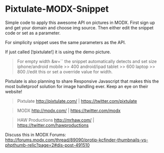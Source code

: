Pixtulate-MODX-Snippet
======================

Simple code to apply this awesome API on pictures in MODX.
First sign up and get your domain and choose img source. 
Then either edit the snippet code or set as a parameter.

For simplicity snippet uses the same parameters as the API.

If just called [!pixtulate!] 
it is using the demo picture. 

> For empty width &w=`` the snippet automatically detects and set size
iphone/android mobile 	>> 	400
android/ipad tablet 	>> 	600
laptop 					>> 	800
//edit this or set a override value for width.

Pixtulate is also planning to share Responsive Javascript that makes
this the most bulletproof solution for image handling ever.
Keep an eye on their website!

> Pixtulate
http://pixtulate.com/ | 
https://twitter.com/pixtulate

> MODX
http://modx.com/ | 
https://twitter.com/modx

> HAW Productions 
http://mrhaw.com/ | 
https://twitter.com/hawproductions

Discuss this in MODX Forums: 
http://forums.modx.com/thread/89090/protip-kcfinder-thumbnails-vs-phpthumb-relic?page=2#dis-post-491510
